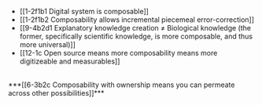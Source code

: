 - [[1-2f1b1 Digital system is composable]]
- [[1-2f1b2 Composability allows incremental piecemeal error-correction]]
- [[9-4b2d1 Explanatory knowledge creation ≠ Biological knowledge (the former, specifically scientific knowledge, is more composable, and thus more universal)]]
- [[12-1c Open source means more composability means more digitizeable and measurables]]
<br>
***[[6-3b2c Composability with ownership means you can permeate across other possibilities]]***
